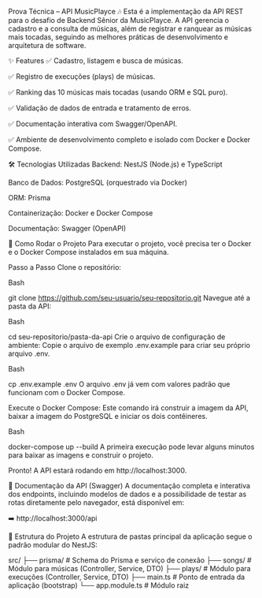 Prova Técnica – API MusicPlayce 🎶
Esta é a implementação da API REST para o desafio de Backend Sênior da MusicPlayce. A API gerencia o cadastro e a consulta de músicas, além de registrar e ranquear as músicas mais tocadas, seguindo as melhores práticas de desenvolvimento e arquitetura de software.

✨ Features
✅ Cadastro, listagem e busca de músicas.

✅ Registro de execuções (plays) de músicas.

✅ Ranking das 10 músicas mais tocadas (usando ORM e SQL puro).

✅ Validação de dados de entrada e tratamento de erros.

✅ Documentação interativa com Swagger/OpenAPI.

✅ Ambiente de desenvolvimento completo e isolado com Docker e Docker Compose.

🛠️ Tecnologias Utilizadas
Backend: NestJS (Node.js) e TypeScript

Banco de Dados: PostgreSQL (orquestrado via Docker)

ORM: Prisma

Containerização: Docker e Docker Compose

Documentação: Swagger (OpenAPI)

🚀 Como Rodar o Projeto
Para executar o projeto, você precisa ter o Docker e o Docker Compose instalados em sua máquina.

Passo a Passo
Clone o repositório:

Bash

git clone https://github.com/seu-usuario/seu-repositorio.git
Navegue até a pasta da API:

Bash

cd seu-repositorio/pasta-da-api
Crie o arquivo de configuração de ambiente:
Copie o arquivo de exemplo .env.example para criar seu próprio arquivo .env.

Bash

cp .env.example .env
O arquivo .env já vem com valores padrão que funcionam com o Docker Compose.

Execute o Docker Compose:
Este comando irá construir a imagem da API, baixar a imagem do PostgreSQL e iniciar os dois contêineres.

Bash

docker-compose up --build
A primeira execução pode levar alguns minutos para baixar as imagens e construir o projeto.

Pronto!
A API estará rodando em http://localhost:3000.

📄 Documentação da API (Swagger)
A documentação completa e interativa dos endpoints, incluindo modelos de dados e a possibilidade de testar as rotas diretamente pelo navegador, está disponível em:

➡️ http://localhost:3000/api

📂 Estrutura do Projeto
A estrutura de pastas principal da aplicação segue o padrão modular do NestJS:

src/
├── prisma/         # Schema do Prisma e serviço de conexão
├── songs/          # Módulo para músicas (Controller, Service, DTO)
├── plays/          # Módulo para execuções (Controller, Service, DTO)
├── main.ts         # Ponto de entrada da aplicação (bootstrap)
└── app.module.ts   # Módulo raiz